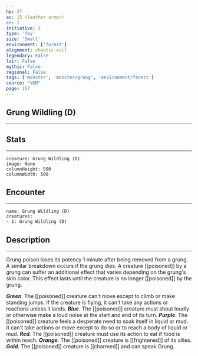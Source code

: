```yaml
---
hp: 27
ac: 15 (leather armor)
cr: 1
initiative: 3
type: 'fey'    
size: 'Small'
environment: ['forest']
alignment: chaotic evil
legendary: False
lair: False
mythic: False
regional: False
tags: ['monster', 'monster/grung', 'environment/forest']
source: "VGM"
page: 157
---
```


## Grung Wildling (D)
---



## Stats
---

```statblock
creature: Grung Wildling (D)
image: None
columnHeight: 500
columnWidth: 500
```

## Encounter
---

```encounter-table
name: Grung Wildling (D)
creatures:
- 1: Grung Wildling (D)
```

## Description
---


Grung poison loses its potency 1 minute after being removed from a grung. A similar breakdown occurs if the grung dies. A creature [[poisoned]] by a grung can suffer an additional effect that varies depending on the grung's skin color. This effect lasts until the creature is no longer [[poisoned]] by the grung.

**_Green_**. The [[poisoned]] creature can't move except to climb or make standing jumps. If the creature is flying, it can't take any actions or reactions unless it lands.
**_Blue_**. The [[poisoned]] creature must shout loudly or otherwise make a loud noise at the start and end of its turn.
**_Purple_**. The [[poisoned]] creature feels a desperate need to soak itself in liquid or mud. It can't take actions or move except to do so or to reach a body of liquid or mud.
**_Red_**. The [[poisoned]] creature must use its action to eat if food is within reach.
**_Orange_**. The [[poisoned]] creature is [[frightened]] of its allies.
**_Gold_**. The [[poisoned]] creature is [[charmed]] and can speak Grung.



